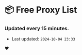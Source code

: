 # :package: Free Proxy List
### Updated every 15 minutes.

- Last updated: `2024-10-04 23:33`

:heart:
